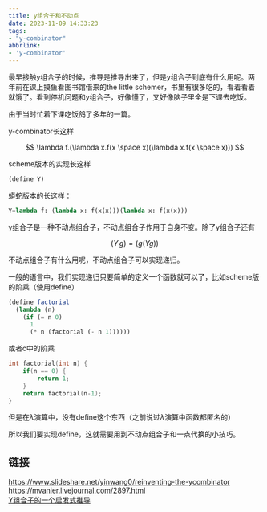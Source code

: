 ```yaml
---
title: y组合子和不动点
date: 2023-11-09 14:33:23
tags:
- "y-combinator"
abbrlink:
- 'y-combinator'
---
```

最早接触y组合子的时候，推导是推导出来了，但是y组合子到底有什么用呢。两年前在课上摸鱼看图书馆借来的the little schemer，书里有很多吃的，看着看着就饿了。看到停机问题和y组合子，好像懂了，又好像脑子里全是下课去吃饭。

由于当时忙着下课吃饭鸽了多年的一篇。
<!-- more -->

y-combinator长这样

$$
\lambda f.(\lambda x.f(x \space x)(\lambda x.f(x \space x)))
$$

scheme版本的实现长这样

```lisp
(define Y)
```

蟒蛇版本的长这样：

```python
Y=lambda f: (lambda x: f(x(x)))(lambda x: f(x(x)))
```

y组合子是一种不动点组合子，不动点组合子作用于自身不变。除了y组合子还有

$$
(Y \, g) = (g(Yg))
$$

不动点组合子有什么用呢，不动点组合子可以实现递归。

一般的语言中，我们实现递归只要简单的定义一个函数就可以了，比如scheme版的阶乘（使用define）

```scheme
(define factorial
  (lambda (n)
    (if (= n 0)
      1
      (* n (factorial (- n 1))))))
```

或者c中的阶乘


```c
int factorial(int n) {
    if(n == 0) {
        return 1;
    }
    return factorial(n-1);
}
```

但是在$\lambda$演算中，没有define这个东西（之前说过$\lambda$演算中函数都匿名的）

所以我们要实现define，这就需要用到不动点组合子和一点代换的小技巧。

## 链接

<https://www.slideshare.net/yinwang0/reinventing-the-ycombinator>  
<https://mvanier.livejournal.com/2897.html>  
[Y组合子的一个启发式推导](https://zhuanlan.zhihu.com/p/547191928)  
